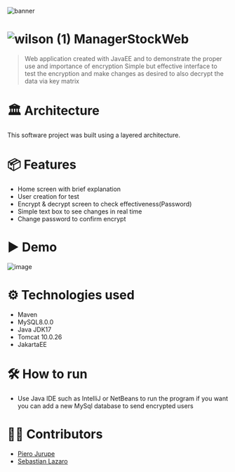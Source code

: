 ![banner](https://github.com/user-attachments/assets/080134fb-a676-4600-9cf5-f18c8712c361) 
#  ![wilson (1)](https://github.com/user-attachments/assets/9edcd272-f8f1-4c90-a7d5-95b4572040dd) ManagerStockWeb
> Web application created with JavaEE and  to demonstrate the proper use and importance of encryption
> Simple but effective interface to test the encryption and make changes as desired to also decrypt the data via key matrix
# 🏛 Architecture
This software project was built using a layered architecture.

# 📦 Features
* Home screen with brief explanation
* User creation for test
* Encrypt & decrypt screen to check effectiveness(Password)
* Simple text box to see changes in real time
* Change password to confirm encrypt

# ▶ Demo
![image](https://github.com/user-attachments/assets/e21305d3-5de2-4da6-a486-d91b404d7186)

# ⚙ Technologies used
* Maven
* MySQL8.0.0
* Java JDK17
* Tomcat 10.0.26
* JakartaEE

# 🛠 How to run
* Use Java IDE such as IntelliJ or NetBeans to run the program if you want you can add a new MySql database to send encrypted users

# 👷‍♀️ Contributors
* [Piero Jurupe](https://github.com/PieroJurupe)
* [Sebastian Lazaro](https://github.com/punchitooo)
    
